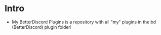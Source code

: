 # Intro
* My BetterDiscord Plugins is a repository with all "my" plugins in the bd (BetterDiscord) plugin folder!
